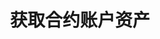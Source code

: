 ---
title: 获取合约账户资产
position_number: 1
type: get
description: /v1/future-u/user/compat/balance/list
parameters:
  -
    name: queryAccountId
    type: string
    mandatory: false
    default: N/A
    description: 账户id
    ranges:
content_markdown: |-

             #### **限流规则**

             200/s/apikey
left_code_blocks:
    -
        code_block: "public void getMarketConfig() {\r\n\tString text = HttpUtil.get(URL + \"/data/api/user/v1/getMarketConfig\");\r\n\tSystem.out.println(text);\r\n}"
        title: Java
        language: java
right_code_blocks:
    - code_block: |-
        {
         "msgInfo": {
            "code": "",
            "msg": ""
          },
          "msg": "",
          "data": [
            {
                "accountId": 500000000000, // 账户id
                "userId": 500000000000, // 用户id
                "coin": "usdt", // 币种
                "underlyingType": 2, // 币本位，u本位
                "walletBalance": "2078.57264793", // 币种余额
                "openOrderMarginFrozen": "0", // 订单冻结
                "isolatedMargin": "0", // 保证金冻结
                "crossedMargin": "0", // 全仓保证金冻结
                "amount": "2078.57264793", // 净资产余额
                "totalAmount": "2078.57264793", // 保证金余额
                "convertBtcAmount": "0.03638940", // walletBalance钱包资产折算 BTC
                "convertUsdtAmount": "2078.5726", // walletBalance钱包资产折算 USDT
                "profit": "0", // 已盈亏
                "notProfit": "0", // 未实现盈亏
                "bonus": "0", // 体验金
                "coupon": "0" // 抵扣金
            }
         ],
          "code": 200
      title: Response
      language: json
---